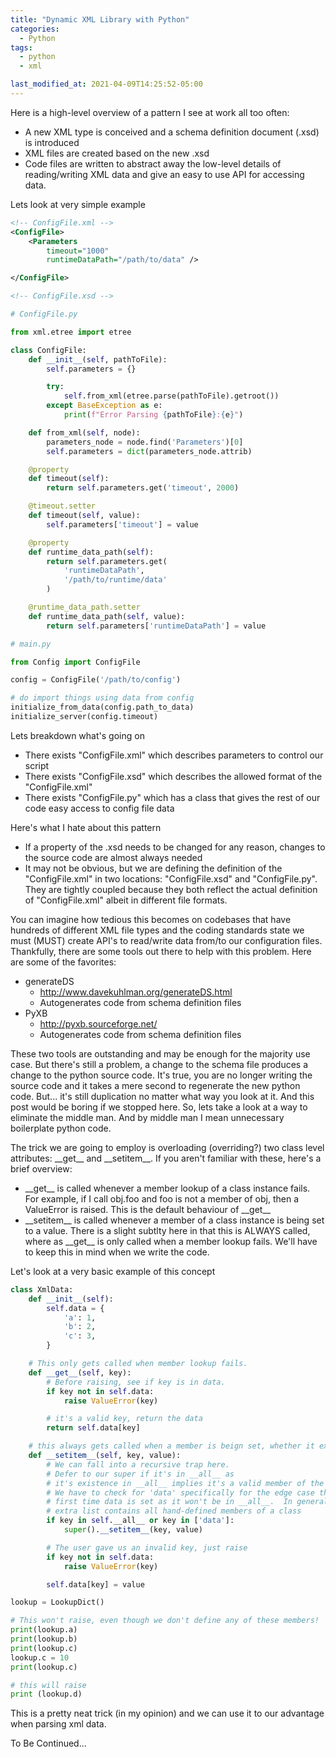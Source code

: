 ```yaml
---
title: "Dynamic XML Library with Python"
categories:
  - Python
tags:
  - python
  - xml

last_modified_at: 2021-04-09T14:25:52-05:00
---
```


Here is a high-level overview of a pattern I see at work all too often:
- A new XML type is conceived and a schema definition document (.xsd) is introduced
- XML files are created based on the new .xsd
- Code files are written to abstract away the low-level details of reading/writing XML data and give an easy to use API
for accessing data.

Lets look at very simple example

```xml
<!-- ConfigFile.xml -->
<ConfigFile>
    <Parameters
        timeout="1000"
        runtimeDataPath="/path/to/data" />

</ConfigFile>
```

```xml
<!-- ConfigFile.xsd -->
```

```python
# ConfigFile.py

from xml.etree import etree

class ConfigFile:
    def __init__(self, pathToFile):
        self.parameters = {}

        try:
            self.from_xml(etree.parse(pathToFile).getroot())
        except BaseException as e:
            print(f"Error Parsing {pathToFile}:{e}")

    def from_xml(self, node):
        parameters_node = node.find('Parameters')[0]
        self.parameters = dict(parameters_node.attrib)

    @property
    def timeout(self):
        return self.parameters.get('timeout', 2000)

    @timeout.setter
    def timeout(self, value):
        self.parameters['timeout'] = value

    @property
    def runtime_data_path(self):
        return self.parameters.get(
            'runtimeDataPath',
            '/path/to/runtime/data'
        )

    @runtime_data_path.setter
    def runtime_data_path(self, value):
        return self.parameters['runtimeDataPath'] = value
```

```python
# main.py

from Config import ConfigFile

config = ConfigFile('/path/to/config')

# do import things using data from config
initialize_from_data(config.path_to_data)
initialize_server(config.timeout)
```

Lets breakdown what's going on
- There exists "ConfigFile.xml" which describes parameters to control our script
- There exists "ConfigFile.xsd" which describes the allowed format of the "ConfigFile.xml"
- There exists "ConfigFile.py" which has a class that gives the rest of our code easy access to config file data

Here's what I hate about this pattern
- If a property of the .xsd needs to be changed for any reason, changes to the source code are almost always needed
- It may not be obvious, but we are defining the definition of the "ConfigFile.xml" in two locations: "ConfigFile.xsd" and
"ConfigFile.py".  They are tightly coupled because they both reflect the actual definition of "ConfigFile.xml" albeit in
different file formats.

You can imagine how tedious this becomes on codebases that have hundreds of different XML file types and the coding standards
state we must (MUST) create API's to read/write data from/to our configuration files.  Thankfully, there are some tools
out there to help with this problem.  Here are some of the favorites:
- generateDS
    - http://www.davekuhlman.org/generateDS.html
    - Autogenerates code from schema definition files
- PyXB
    - http://pyxb.sourceforge.net/
    - Autogenerates code from schema definition files

These two tools are outstanding and may be enough for the majority use case.  But there's still a problem, a change to
the schema file produces a change to the python source code.  It's true, you are no longer writing the source code and it
takes a mere second to regenerate the new python code.  But... it's still duplication no matter what way you look at it.
And this post would be boring if we stopped here.  So, lets take a look at a way to eliminate the middle man.  And by
middle man I mean unnecessary boilerplate python code.

The trick we are going to employ is overloading (overriding?) two class level attributes: \_\_get\_\_ and \_\_setitem\_\_.
If you aren't familiar with these, here's a brief overview:
- \_\_get\_\_ is called whenever a member lookup of a class instance fails.  For example, if I call obj.foo and foo is not a member
 of obj, then a ValueError is raised.  This is the default behaviour of \_\_get\_\_
- \_\_setitem\_\_ is called whenever a member of a class instance is being set to a value.  There is a slight subtlty here in that
this is ALWAYS called, where as \_\_get\_\_ is only called when a member lookup fails.  We'll have to keep this in mind
when we write the code.

Let's look at a very basic example of this concept

```python
class XmlData:
    def __init__(self):
        self.data = {
            'a': 1,
            'b': 2,
            'c': 3,
        }

    # This only gets called when member lookup fails.
    def __get__(self, key):
        # Before raising, see if key is in data.
        if key not in self.data:
            raise ValueError(key)

        # it's a valid key, return the data
        return self.data[key]

    # this always gets called when a member is beign set, whether it exists or not.
    def __setitem__(self, key, value):
        # We can fall into a recursive trap here.
        # Defer to our super if it's in __all__ as
        # it's existence in __all__ implies it's a valid member of the class.
        # We have to check for 'data' specifically for the edge case that this is the
        # first time data is set as it won't be in __all__.  In general, this
        # extra list contains all hand-defined members of a class
        if key in self.__all__ or key in ['data']:
            super().__setitem__(key, value)

        # The user gave us an invalid key, just raise
        if key not in self.data:
            raise ValueError(key)

        self.data[key] = value

lookup = LookupDict()

# This won't raise, even though we don't define any of these members!
print(lookup.a)
print(lookup.b)
print(lookup.c)
lookup.c = 10
print(lookup.c)

# this will raise
print (lookup.d)
```

This is a pretty neat trick (in my opinion) and we can use it to our advantage when parsing xml data.

To Be Continued...
